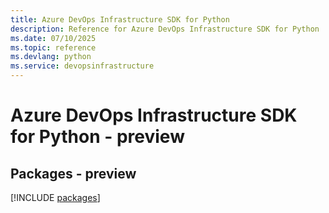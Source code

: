 ```yaml
---
title: Azure DevOps Infrastructure SDK for Python
description: Reference for Azure DevOps Infrastructure SDK for Python
ms.date: 07/10/2025
ms.topic: reference
ms.devlang: python
ms.service: devopsinfrastructure
---
```

# Azure DevOps Infrastructure SDK for Python - preview
## Packages - preview
[!INCLUDE [packages](devops-infrastructure-index.md)]